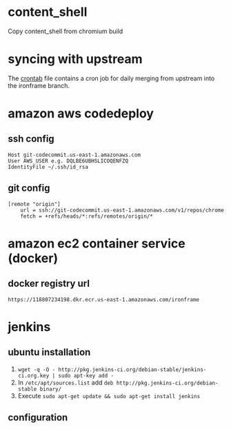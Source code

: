 # content_shell
Copy content_shell from chromium build

# syncing with upstream
The [crontab](crontab) file contains a cron job for daily merging from upstream into the ironframe branch.

# amazon aws codedeploy

## ssh config
```
Host git-codecommit.us-east-1.amazonaws.com
User AWS_USER e.g. DQLBE6UBHSLICOQENFZQ
IdentityFile ~/.ssh/id_rsa
```
## git config
```
[remote "origin"]
	url = ssh://git-codecommit.us-east-1.amazonaws.com/v1/repos/chrome
	fetch = +refs/heads/*:refs/remotes/origin/*
```

# amazon ec2 container service (docker)

## docker registry url
 `https://118807234198.dkr.ecr.us-east-1.amazonaws.com/ironframe`


# jenkins

## ubuntu installation
1. `wget -q -O - http://pkg.jenkins-ci.org/debian-stable/jenkins-ci.org.key | sudo apt-key add -`
2. In `/etc/apt/sources.list` add `deb http://pkg.jenkins-ci.org/debian-stable binary/`
3. Execute `sudo apt-get update && sudo apt-get install jenkins`

## configuration

